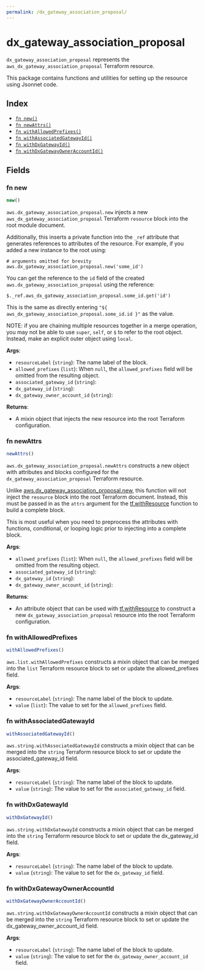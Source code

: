 ```yaml
---
permalink: /dx_gateway_association_proposal/
---
```


# dx_gateway_association_proposal

`dx_gateway_association_proposal` represents the `aws_dx_gateway_association_proposal` Terraform resource.



This package contains functions and utilities for setting up the resource using Jsonnet code.


## Index

* [`fn new()`](#fn-new)
* [`fn newAttrs()`](#fn-newattrs)
* [`fn withAllowedPrefixes()`](#fn-withallowedprefixes)
* [`fn withAssociatedGatewayId()`](#fn-withassociatedgatewayid)
* [`fn withDxGatewayId()`](#fn-withdxgatewayid)
* [`fn withDxGatewayOwnerAccountId()`](#fn-withdxgatewayowneraccountid)

## Fields

### fn new

```ts
new()
```


`aws.dx_gateway_association_proposal.new` injects a new `aws_dx_gateway_association_proposal` Terraform `resource`
block into the root module document.

Additionally, this inserts a private function into the `_ref` attribute that generates references to attributes of the
resource. For example, if you added a new instance to the root using:

    # arguments omitted for brevity
    aws.dx_gateway_association_proposal.new('some_id')

You can get the reference to the `id` field of the created `aws.dx_gateway_association_proposal` using the reference:

    $._ref.aws_dx_gateway_association_proposal.some_id.get('id')

This is the same as directly entering `"${ aws_dx_gateway_association_proposal.some_id.id }"` as the value.

NOTE: if you are chaining multiple resources together in a merge operation, you may not be able to use `super`, `self`,
or `$` to refer to the root object. Instead, make an explicit outer object using `local`.

**Args**:
  - `resourceLabel` (`string`): The name label of the block.
  - `allowed_prefixes` (`list`):  When `null`, the `allowed_prefixes` field will be omitted from the resulting object.
  - `associated_gateway_id` (`string`): 
  - `dx_gateway_id` (`string`): 
  - `dx_gateway_owner_account_id` (`string`): 

**Returns**:
- A mixin object that injects the new resource into the root Terraform configuration.


### fn newAttrs

```ts
newAttrs()
```


`aws.dx_gateway_association_proposal.newAttrs` constructs a new object with attributes and blocks configured for the `dx_gateway_association_proposal`
Terraform resource.

Unlike [aws.dx_gateway_association_proposal.new](#fn-dx_gateway_association_proposalnew), this function will not inject the `resource`
block into the root Terraform document. Instead, this must be passed in as the `attrs` argument for the
[tf.withResource](https://github.com/tf-libsonnet/core/tree/main/docs#fn-withresource) function to build a complete block.

This is most useful when you need to preprocess the attributes with functions, conditional, or looping logic prior to
injecting into a complete block.

**Args**:
  - `allowed_prefixes` (`list`):  When `null`, the `allowed_prefixes` field will be omitted from the resulting object.
  - `associated_gateway_id` (`string`): 
  - `dx_gateway_id` (`string`): 
  - `dx_gateway_owner_account_id` (`string`): 

**Returns**:
  - An attribute object that can be used with [tf.withResource](https://github.com/tf-libsonnet/core/tree/main/docs#fn-withresource) to construct a new `dx_gateway_association_proposal` resource into the root Terraform configuration.


### fn withAllowedPrefixes

```ts
withAllowedPrefixes()
```

`aws.list.withAllowedPrefixes` constructs a mixin object that can be merged into the `list`
Terraform resource block to set or update the allowed_prefixes field.



**Args**:
  - `resourceLabel` (`string`): The name label of the block to update.
  - `value` (`list`): The value to set for the `allowed_prefixes` field.


### fn withAssociatedGatewayId

```ts
withAssociatedGatewayId()
```

`aws.string.withAssociatedGatewayId` constructs a mixin object that can be merged into the `string`
Terraform resource block to set or update the associated_gateway_id field.



**Args**:
  - `resourceLabel` (`string`): The name label of the block to update.
  - `value` (`string`): The value to set for the `associated_gateway_id` field.


### fn withDxGatewayId

```ts
withDxGatewayId()
```

`aws.string.withDxGatewayId` constructs a mixin object that can be merged into the `string`
Terraform resource block to set or update the dx_gateway_id field.



**Args**:
  - `resourceLabel` (`string`): The name label of the block to update.
  - `value` (`string`): The value to set for the `dx_gateway_id` field.


### fn withDxGatewayOwnerAccountId

```ts
withDxGatewayOwnerAccountId()
```

`aws.string.withDxGatewayOwnerAccountId` constructs a mixin object that can be merged into the `string`
Terraform resource block to set or update the dx_gateway_owner_account_id field.



**Args**:
  - `resourceLabel` (`string`): The name label of the block to update.
  - `value` (`string`): The value to set for the `dx_gateway_owner_account_id` field.
